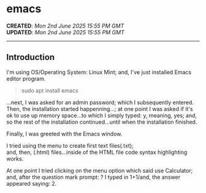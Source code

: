 # emacs

**CREATED**: *Mon 2nd June 2025 15:55 PM GMT*  
**UPDATED**: *Mon 2nd June 2025 15:55 PM GMT*  

-----

## Introduction

I'm using OS/Operating System: Linux Mint; and, I've just installed Emacs editor program.

> sudo apt install emacs

...next, I was asked for an admin password; which I subsequently entered. 
Then, the installation started happenning...; 
at one point I was asked if it's ok to use up memory space...to which I simply typed: y, meaning, yes;
and, so the rest of the installation continued...until when the installation finished.

Finally, I was greeted with the Emacs window.

I tried using the menu to create first text files(.txt);  
and, then, (.html) files...inside of the HTML file code syntax highlighting works.  

At one point I tried clicking on the menu option which said use Calculator;  
and, after the question mark prompt: ? I typed in 1+1/and, the answer appeared saying: 2.  

